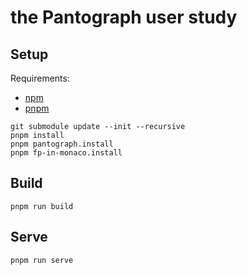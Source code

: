 # the Pantograph user study

## Setup

Requirements:
- [npm](https://npmjs.com/)
- [pnpm](https://pnpm.io/)

```
git submodule update --init --recursive
pnpm install
pnpm pantograph.install
pnpm fp-in-monaco.install
```

## Build

```
pnpm run build
```

## Serve

```
pnpm run serve
```
